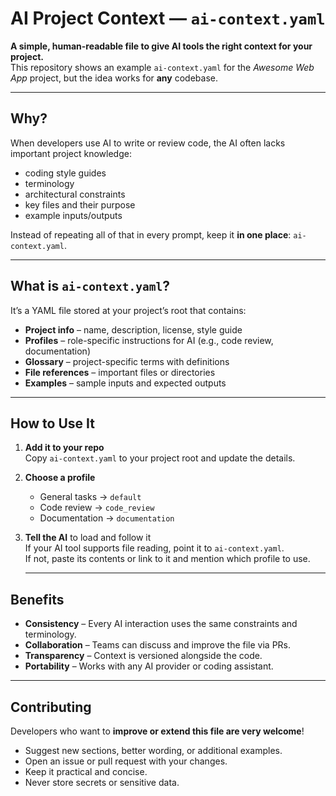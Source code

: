 # AI Project Context — `ai-context.yaml`

**A simple, human-readable file to give AI tools the right context for your project.**  
This repository shows an example `ai-context.yaml` for the _Awesome Web App_ project, but the idea works for **any** codebase.

---

## Why?

When developers use AI to write or review code, the AI often lacks important project knowledge:  
- coding style guides  
- terminology  
- architectural constraints  
- key files and their purpose  
- example inputs/outputs  

Instead of repeating all of that in every prompt, keep it **in one place**: `ai-context.yaml`.

---

## What is `ai-context.yaml`?

It’s a YAML file stored at your project’s root that contains:

- **Project info** – name, description, license, style guide
- **Profiles** – role-specific instructions for AI (e.g., code review, documentation)
- **Glossary** – project-specific terms with definitions
- **File references** – important files or directories
- **Examples** – sample inputs and expected outputs

---

## How to Use It

1. **Add it to your repo**  
   Copy `ai-context.yaml` to your project root and update the details.

2. **Choose a profile**  
   - General tasks → `default`
   - Code review → `code_review`
   - Documentation → `documentation`

3. **Tell the AI** to load and follow it  
   If your AI tool supports file reading, point it to `ai-context.yaml`.  
   If not, paste its contents or link to it and mention which profile to use.

   ---

## Benefits

- **Consistency** – Every AI interaction uses the same constraints and terminology.
- **Collaboration** – Teams can discuss and improve the file via PRs.
- **Transparency** – Context is versioned alongside the code.
- **Portability** – Works with any AI provider or coding assistant.

---

## Contributing

Developers who want to **improve or extend this file are very welcome**!  
- Suggest new sections, better wording, or additional examples.
- Open an issue or pull request with your changes.
- Keep it practical and concise.
- Never store secrets or sensitive data.
